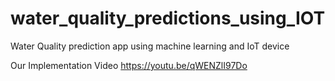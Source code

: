 # water_quality_predictions_using_IOT
Water Quality prediction app using machine learning and IoT device 

Our Implementation Video https://youtu.be/qWENZlI97Do
